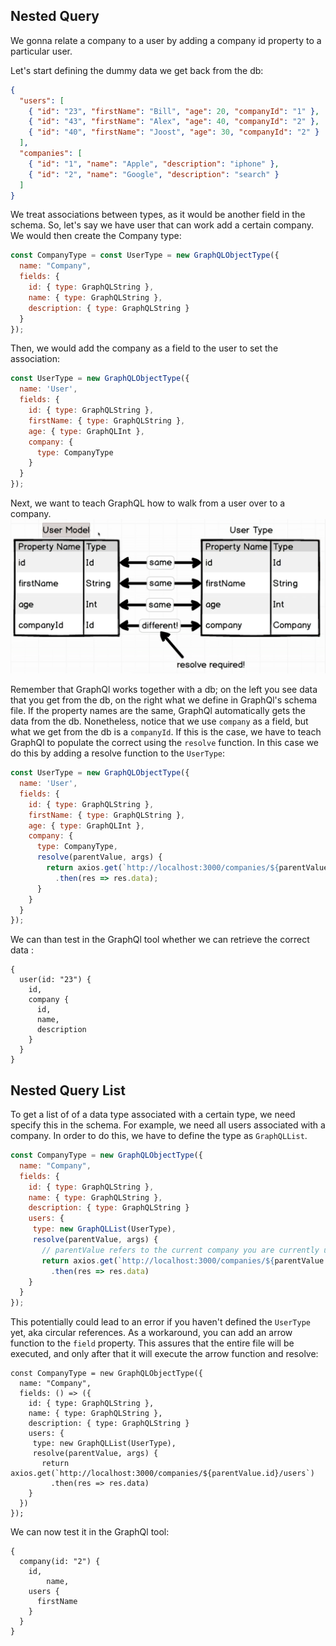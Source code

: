 
## Nested Query
We gonna relate a company to a user by adding a company id property to a particular user.

Let's start defining the dummy data we get back from the db:
```json
{
  "users": [
    { "id": "23", "firstName": "Bill", "age": 20, "companyId": "1" },
    { "id": "43", "firstName": "Alex", "age": 40, "companyId": "2" },
    { "id": "40", "firstName": "Joost", "age": 30, "companyId": "2" }
  ],
  "companies": [
    { "id": "1", "name": "Apple", "description": "iphone" },
    { "id": "2", "name": "Google", "description": "search" }
  ]
}
```
We treat associations between types, as it would be another field in the schema. So, let's say we have user that can work add a certain company. We would then create the Company type:
```js
const CompanyType = const UserType = new GraphQLObjectType({
  name: "Company",
  fields: {
    id: { type: GraphQLString },
    name: { type: GraphQLString },
    description: { type: GraphQLString }
  }
});
```
Then, we would add the company as a field to the user to set the association:  

```js
const UserType = new GraphQLObjectType({
  name: 'User',
  fields: {
    id: { type: GraphQLString },
    firstName: { type: GraphQLString },
    age: { type: GraphQLInt },
    company: {
      type: CompanyType
    }
  }
});
```
Next, we want to teach GraphQL how to walk from a user over to a company.
<img src="images/model-type.png?" width="600">

Remember that GraphQl works together with a db; on the left you see data that you get from the db, on the right what we define in GraphQl's schema file. If the property names are the same, GraphQl automatically gets the data from the db. Nonetheless, notice that we use `company` as a field,  but what we get from the db is a `companyId`. If this is the case, we have to teach GraphQl to populate the correct using the `resolve` function. In this case we do this by adding a resolve function to the `UserType`:
```js
const UserType = new GraphQLObjectType({
  name: 'User',
  fields: {
    id: { type: GraphQLString },
    firstName: { type: GraphQLString },
    age: { type: GraphQLInt },
    company: {
      type: CompanyType,
      resolve(parentValue, args) {
        return axios.get(`http://localhost:3000/companies/${parentValue.companyId}`)
          .then(res => res.data);
      }
    }
  }
});
```
We can than test in the GraphQl tool whether we can retrieve the correct data :
```
{
  user(id: "23") {
    id,
    company {
      id,
      name,
      description
    }
  }
}
```
## Nested Query List
To get a list of of a data type associated with a certain type, we need specify this in the schema. For example, we need all users associated with a company. In order to do this, we have to define the type as `GraphQLList`.
```js
const CompanyType = new GraphQLObjectType({
  name: "Company",
  fields: {
    id: { type: GraphQLString },
    name: { type: GraphQLString },
    description: { type: GraphQLString }
    users: {
     type: new GraphQLList(UserType),
     resolve(parentValue, args) {
       // parentValue refers to the current company you are currently using
       return axios.get(`http://localhost:3000/companies/${parentValue.id}/users`)
         .then(res => res.data)
    }
  }
});
```
This potentially could lead to an error if you haven't defined the `UserType` yet, aka circular references. As a workaround, you can add an arrow function to the `field` property. This assures that the entire file will be executed, and only after that it will execute the arrow function and resolve:
```
const CompanyType = new GraphQLObjectType({
  name: "Company",
  fields: () => ({
    id: { type: GraphQLString },
    name: { type: GraphQLString },
    description: { type: GraphQLString }
    users: {
     type: new GraphQLList(UserType),
     resolve(parentValue, args) {
       return axios.get(`http://localhost:3000/companies/${parentValue.id}/users`)
         .then(res => res.data)
    }
  })
});
```
We can now test it in the GraphQl tool:
```
{
  company(id: "2") {
    id,
		name,
    users {
      firstName
    }
  }
}
```
